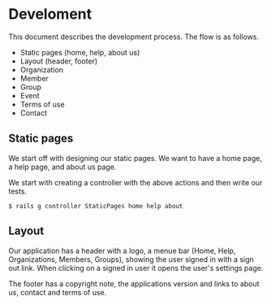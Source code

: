 # Develoment
This document describes the development process. The flow is as follows.

* Static pages (home, help, about us)
* Layout (header, footer)
* Organization
* Member
* Group
* Event
* Terms of use
* Contact

## Static pages
We start off with designing our static pages. We want to have a home page, a
help page, and about us page.

We start with creating a controller with the above actions and then write our
tests.

    $ rails g controller StaticPages home help about

## Layout
Our application has a header with a logo, a menue bar (Home, Help, 
Organizations, Members, Groups), showing the user signed in with a sign out 
link. When clicking on a signed in user it opens the user's settings page.

The footer has a copyright note, the applications version and links to
about us, contact and terms of use.



